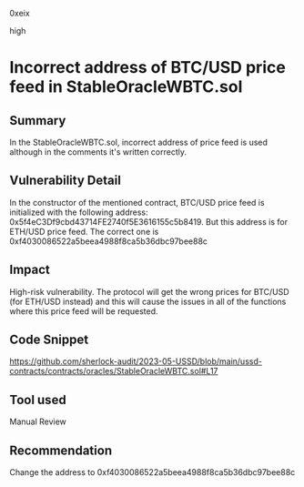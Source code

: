 0xeix

high

# Incorrect address of BTC/USD price feed in StableOracleWBTC.sol

## Summary

In the StableOracleWBTC.sol, incorrect address of price feed is used although in the comments it's written correctly.

## Vulnerability Detail

In the constructor of the mentioned contract, BTC/USD price feed is initialized with the following address: 0x5f4eC3Df9cbd43714FE2740f5E3616155c5b8419. But this address is for ETH/USD price feed. The correct one is 0xf4030086522a5beea4988f8ca5b36dbc97bee88c

## Impact

High-risk vulnerability. The protocol will get the wrong prices for BTC/USD (for ETH/USD instead) and this will cause the issues in all of the functions where this price feed will be requested.

## Code Snippet

https://github.com/sherlock-audit/2023-05-USSD/blob/main/ussd-contracts/contracts/oracles/StableOracleWBTC.sol#L17

## Tool used

Manual Review

## Recommendation

Change the address to 0xf4030086522a5beea4988f8ca5b36dbc97bee88c